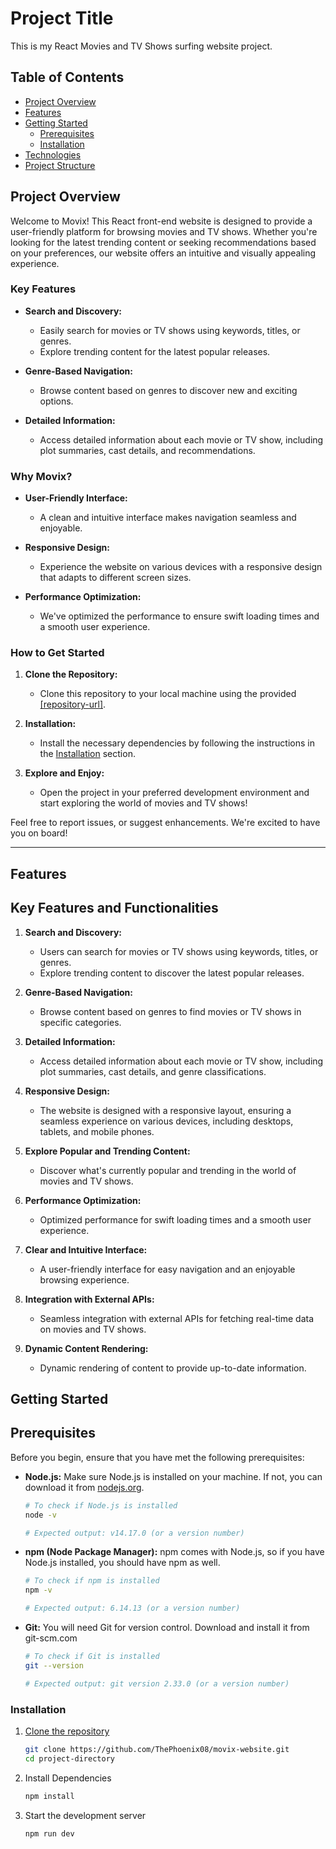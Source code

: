 # Project Title

This is my React Movies and TV Shows surfing website project.

## Table of Contents
- [Project Overview](#project-overview)
- [Features](#features)
- [Getting Started](#getting-started)
  - [Prerequisites](#prerequisites)
  - [Installation](#installation)
- [Technologies](#technologies)
- [Project Structure](#project-structure)

## Project Overview

Welcome to Movix! This React front-end website is designed to provide a user-friendly platform for browsing movies and TV shows. Whether you're looking for the latest trending content or seeking recommendations based on your preferences, our website offers an intuitive and visually appealing experience.

### Key Features

- **Search and Discovery:**
  - Easily search for movies or TV shows using keywords, titles, or genres.
  - Explore trending content for the latest popular releases.

- **Genre-Based Navigation:**
  - Browse content based on genres to discover new and exciting options.

- **Detailed Information:**
  - Access detailed information about each movie or TV show, including plot summaries, cast details, and recommendations.

### Why Movix?

- **User-Friendly Interface:**
  - A clean and intuitive interface makes navigation seamless and enjoyable.

- **Responsive Design:**
  - Experience the website on various devices with a responsive design that adapts to different screen sizes.

- **Performance Optimization:**
  - We've optimized the performance to ensure swift loading times and a smooth user experience.

### How to Get Started

1. **Clone the Repository:**
   - Clone this repository to your local machine using the provided [\[repository-url\]](https://github.com/ThePhoenix08/movix-website.git).

2. **Installation:**
   - Install the necessary dependencies by following the instructions in the [Installation](#installation) section.

3. **Explore and Enjoy:**
   - Open the project in your preferred development environment and start exploring the world of movies and TV shows!

Feel free to report issues, or suggest enhancements. We're excited to have you on board!

---


## Features

## Key Features and Functionalities

1. **Search and Discovery:**
   - Users can search for movies or TV shows using keywords, titles, or genres.
   - Explore trending content to discover the latest popular releases.

2. **Genre-Based Navigation:**
   - Browse content based on genres to find movies or TV shows in specific categories.

3. **Detailed Information:**
   - Access detailed information about each movie or TV show, including plot summaries, cast details, and genre classifications.

5. **Responsive Design:**
   - The website is designed with a responsive layout, ensuring a seamless experience on various devices, including desktops, tablets, and mobile phones.

10. **Explore Popular and Trending Content:**
    - Discover what's currently popular and trending in the world of movies and TV shows.

11. **Performance Optimization:**
    - Optimized performance for swift loading times and a smooth user experience.

12. **Clear and Intuitive Interface:**
    - A user-friendly interface for easy navigation and an enjoyable browsing experience.

13. **Integration with External APIs:**
    - Seamless integration with external APIs for fetching real-time data on movies and TV shows.

14. **Dynamic Content Rendering:**
    - Dynamic rendering of content to provide up-to-date information.

## Getting Started

## Prerequisites

Before you begin, ensure that you have met the following prerequisites:

- **Node.js:** Make sure Node.js is installed on your machine. If not, you can download it from [nodejs.org](https://nodejs.org/).

  ```bash
  # To check if Node.js is installed
  node -v

  # Expected output: v14.17.0 (or a version number)

- **npm (Node Package Manager):** npm comes with Node.js, so if you have Node.js installed, you should have npm as well.

  ```bash
  # To check if npm is installed
  npm -v

  # Expected output: 6.14.13 (or a version number)

- **Git:** You will need Git for version control. Download and install it from git-scm.com

  ```bash
  # To check if Git is installed
  git --version

  # Expected output: git version 2.33.0 (or a version number)

### Installation

1. [Clone the repository](#)
   ```bash
   git clone https://github.com/ThePhoenix08/movix-website.git
   cd project-directory

2. Install Dependencies
   ```bash
   npm install

3. Start the development server
   ```bash
   npm run dev

